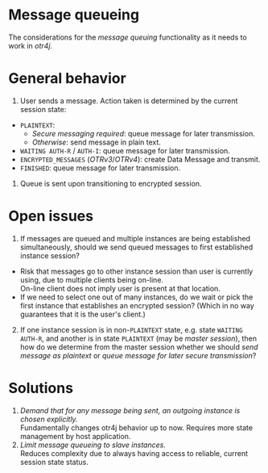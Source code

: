 # Message queueing

The considerations for the _message queuing_ functionality as it needs to work in _otr4j_.

# General behavior

1. User sends a message. Action taken is determined by the current session state:
  - `PLAINTEXT`:
    - _Secure messaging required_: queue message for later transmission.
    - _Otherwise_: send message in plain text.
  - `WAITING AUTH-R` / `AUTH-I`: queue message for later transmission.
  - `ENCRYPTED_MESSAGES` (_OTRv3_/_OTRv4_): create Data Message and transmit.
  - `FINISHED`: queue message for later transmission.

1. Queue is sent upon transitioning to encrypted session.

# Open issues

1. If messages are queued and multiple instances are being established simultaneously, should we send queued messages to first established instance session?
  - Risk that messages go to other instance session than user is currently using, due to multiple clients being on-line.  
    On-line client does not imply user is present at that location.
  - If we need to select one out of many instances, do we wait or pick the first instance that establishes an encrypted session? (Which in no way guarantees that it is the user's client.)
2. If one instance session is in non-`PLAINTEXT` state, e.g. state `WAITING AUTH-R`, and another is in state `PLAINTEXT` (may be _master session_), then how do we determine from the master session whether we should _send message as plaintext_ or _queue message for later secure transmission_?

# Solutions

1. _Demand that for any message being sent, an outgoing instance is chosen explicitly._  
   Fundamentally changes otr4j behavior up to now. Requires more state management by host application.
2. _Limit message queueing to slave instances._  
   Reduces complexity due to always having access to reliable, current session state status.
